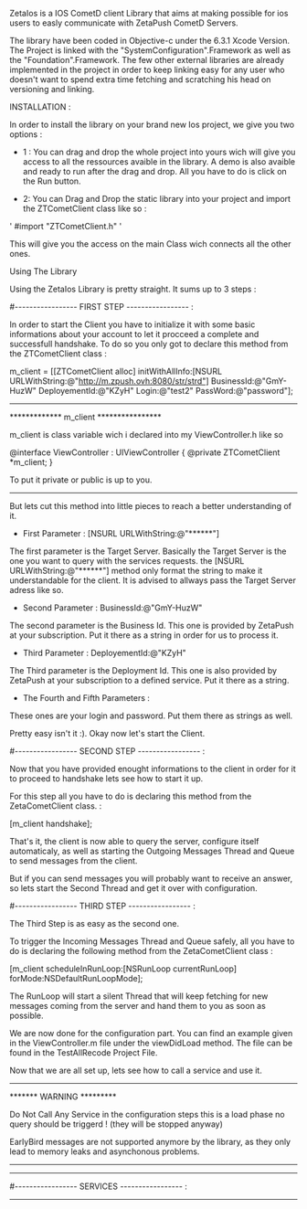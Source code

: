 ZetaIos is a IOS CometD client Library that aims at making possible for ios users to easly communicate with ZetaPush CometD Servers.

The library have been coded in Objective-c under the 6.3.1 Xcode Version.
The Project is linked with the "SystemConfiguration".Framework as well as the "Foundation".Framework. The few other external libraries are already implemented in the project in order to keep linking easy for any user who doesn't want to spend extra time fetching and scratching his head on versioning and linking.

INSTALLATION :

In order to install the library on your brand new Ios project, we give you two options :

- 1 : You can drag and drop the whole project into yours wich will give you access to all the ressources avaible in the library. A demo is also avaible and ready to run after the drag and drop. All you have to do is click on the Run button.

- 2: You can Drag and Drop the static library into your project and import the ZTCometClient class like so :

'  #import "ZTCometClient.h"  '

This will give you the access on the main Class wich connects all the other ones.

Using The Library

Using the ZetaIos Library is pretty straight.
It sums up to 3 steps :

#----------------- FIRST STEP ----------------- :

In order to start the Client you have to initialize it with some basic informations about your account to let it procceed a complete and successfull handshake. To do so you only got to declare this method from the ZTCometClient class :

 m_client = [[ZTCometClient alloc] initWithAllInfo:[NSURL URLWithString:@"http://m.zpush.ovh:8080/str/strd"] BusinessId:@"GmY-HuzW" DeployementId:@"KZyH" Login:@"test2" PassWord:@"password"];


****************************************
************* m_client  ****************

m_client is class variable wich i declared into my ViewController.h like so

@interface ViewController : UIViewController
{
@private
    ZTCometClient *m_client;
}

To put it private or public is up to you.
****************************************



But lets cut this method into little pieces to reach a better understanding of it.

- First Parameter : [NSURL URLWithString:@"******"]

The first parameter is the Target Server. Basically the Target Server is the one you want to query with the services requests.
the [NSURL URLWithString:@"******"] method only format the string to make it understandable for the client. It is advised to allways pass the Target Server adress like so.


- Second Parameter : BusinessId:@"GmY-HuzW"

The second parameter is the Business Id. This one is provided by ZetaPush at your subscription. Put it there as a string in order for us to process it.


- Third Parameter : DeployementId:@"KZyH"

The Third parameter is the Deployment Id. This one is also provided by ZetaPush at your subscription to a defined service. Put it there as a string.

- The Fourth and Fifth Parameters :

These ones are your login and password. Put them there as strings as well.

Pretty easy isn't it :). Okay now let's start the Client.

#----------------- SECOND STEP ----------------- :

Now that you have provided enought informations to the client in order for it to proceed to handshake lets see how to start it up.

For this step all you have to do is declaring this method from the ZetaCometClient class. :

[m_client handshake];

That's it, the client is now able to query the server, configure itself automaticaly, as well as starting the Outgoing Messages Thread and Queue to send messages from the client.

But if you can send messages you will probably want to receive an answer, so lets start the Second Thread and get it over with configuration.


#----------------- THIRD STEP ----------------- :

The Third Step is as easy as the second one.

To trigger the Incoming Messages Thread and Queue safely, all you have to do is declaring the following method from the ZetaCometClient class :

[m_client scheduleInRunLoop:[NSRunLoop currentRunLoop] forMode:NSDefaultRunLoopMode];

The RunLoop will start a silent Thread that will keep fetching for new messages coming from the server and hand them to you as soon as possible.


We are now done for the configuration part. You can find an example given in the ViewController.m file under the viewDidLoad method. The file can be found in the TestAllRecode Project File.

Now that we are all set up, lets see how to call a service and use it.

************************
******* WARNING *********

Do Not Call Any Service in the configuration steps this is a load phase no query should be triggerd ! (they will be stopped anyway)

EarlyBird messages are not supported anymore by the library, as they only lead to memory leaks and asynchonous problems.

***********************

_______________________________________________


#----------------- SERVICES ----------------- :






----------------------------------------------
